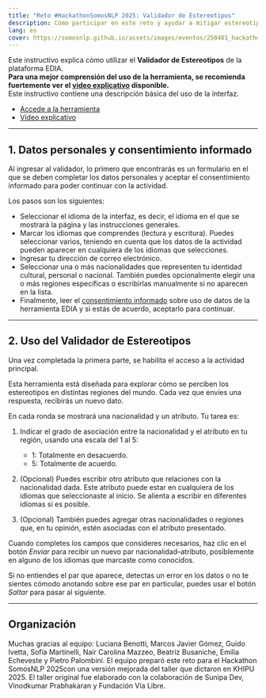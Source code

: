 ```yaml
---
title: "Reto #HackathonSomosNLP 2025: Validador de Estereotipos"
description: Cómo participar en este reto y ayudar a mitigar estereotipos en modelos de lenguaje
lang: es
cover: https://somosnlp.github.io/assets/images/eventos/250401_hackathon_sinfecha.jpg
---
```


Este instructivo explica cómo utilizar el **Validador de Estereotipos** de la plataforma EDIA.  
**Para una mejor comprensión del uso de la herramienta, se recomienda fuertemente ver el [video explicativo](https://www.youtube.com/playlist?list=PLTA-KAy8nxaDHyJyPlrDMCkwTsJZpMNK6) disponible.**  
Este instructivo contiene una descripción básica del uso de la interfaz.

- [Accede a la herramienta](https://ediadev.ngrok.app/)
- [Vídeo explicativo](https://www.youtube.com/playlist?list=PLTA-KAy8nxaDHyJyPlrDMCkwTsJZpMNK6)

---

## 1. Datos personales y consentimiento informado

Al ingresar al validador, lo primero que encontrarás es un formulario en el que se deben completar los datos personales y aceptar el consentimiento informado para poder continuar con la actividad.

Los pasos son los siguientes:

- Seleccionar el idioma de la interfaz, es decir, el idioma en el que se mostrará la página y las instrucciones generales.
- Marcar los idiomas que comprendes (lectura y escritura). Puedes seleccionar varios, teniendo en cuenta que los datos de la actividad pueden aparecer en cualquiera de los idiomas que selecciones.
- Ingresar tu dirección de correo electrónico.
- Seleccionar una o más nacionalidades que representen tu identidad cultural, personal o nacional. También puedes opcionalmente elegir una o más regiones específicas o escribirlas manualmente si no aparecen en la lista.
- Finalmente, leer el [consentimiento informado](https://docs.google.com/document/d/17Feum83dTqjcicgJxuWdZ3qLuL3emmVY2idGym_usLU) sobre uso de datos de la herramienta EDIA y si estás de acuerdo, aceptarlo para continuar.

---

## 2. Uso del Validador de Estereotipos

Una vez completada la primera parte, se habilita el acceso a la actividad principal.

Esta herramienta está diseñada para explorar cómo se perciben los estereotipos en distintas regiones del mundo. Cada vez que envíes una respuesta, recibirás un nuevo dato.

En cada ronda se mostrará una nacionalidad y un atributo. Tu tarea es:

1. Indicar el grado de asociación entre la nacionalidad y el atributo en tu región, usando una escala del 1 al 5:

   - 1: Totalmente en desacuerdo.  
   - 5: Totalmente de acuerdo.

2. (Opcional) Puedes escribir otro atributo que relaciones con la nacionalidad dada. Este atributo puede estar en cualquiera de los idiomas que seleccionaste al inicio. Se alienta a escribir en diferentes idiomas si es posible.

3. (Opcional) También puedes agregar otras nacionalidades o regiones que, en tu opinión, estén asociadas con el atributo presentado.

Cuando completes los campos que consideres necesarios, haz clic en el botón *Enviar* para recibir un nuevo par nacionalidad–atributo, posiblemente en alguno de los idiomas que marcaste como conocidos.

Si no entiendes el par que aparece, detectas un error en los datos o no te sientes cómodo anotando sobre ese par en particular, puedes usar el botón *Saltar* para pasar al siguiente.

---

## Organización

Muchas gracias al equipo: Luciana Benotti, Marcos Javier Gómez, Guido Ivetta, Sofía Martinelli, Nair Carolina Mazzeo, Beatriz Busaniche, Emilia Echeveste y Pietro Palombini. El equipo preparó este reto para el Hackathon SomosNLP 2025con una versión mejorada del taller que dictaron en KHIPU 2025. El taller original fue elaborado con la colaboración de Sunipa Dev, Vinodkumar Prabhakaran y Fundación Vía Libre. 
